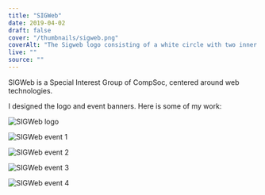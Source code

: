 ```yaml
---
title: "SIGWeb"
date: 2019-04-02
draft: false
cover: "/thumbnails/sigweb.png"
coverAlt: "The Sigweb logo consisting of a white circle with two inner vertical white ovals forming a globe. The word Sigweb is written in white block capitals in the centre of the circle, cutting through the inner two oval lines. This is surrounded by varying-sized orange, teal and purple horizontal lines on a black background."
live: ""
source: ""
---
```


SIGWeb is a Special Interest Group of CompSoc, centered around web technologies.

I designed the logo and event banners. Here is some of my work:

![SIGWeb logo](/sigweb/logo.png)

![SIGWeb event 1](/sigweb/event-1.png)

![SIGWeb event 2](/sigweb/event-2.png)

![SIGWeb event 3](/sigweb/event-3.png)

![SIGWeb event 4](/sigweb/event-4.png)
